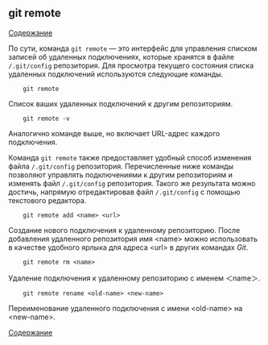 ## git remote

[Содержание](/readme.md)

По сути, команда `git remote` — это интерфейс для управления списком записей об удаленных подключениях, которые хранятся в файле `/.git/config` репозитория. Для просмотра текущего состояния списка удаленных подключений используются следующие команды.

```bash=
    git remote
```
Список ваших удаленных подключений к другим репозиториям.

```bash=
    git remote -v
```
Аналогично команде выше, но включает URL-адрес каждого подключения.

Команда `git remote` также предоставляет удобный способ изменения файла `/.git/config` репозитория. Перечисленные ниже команды позволяют управлять подключениями к другим репозиториям и изменять файл `/.git/config` репозитория. Такого же результата можно достичь, напрямую отредактировав файл `/.git/config` с помощью текстового редактора.

```bash=
    git remote add <name> <url>
```

Создание нового подключения к удаленному репозиторию. После добавления удаленного репозитория имя \<name\> можно использовать в качестве удобного ярлыка для адреса \<url\> в других командах *Git*.

```bash=
    git remote rm <name>
```

Удаление подключения к удаленному репозиторию с именем ＜name＞.

```bash=
    git remote rename <old-name> <new-name>
```

Переименование удаленного подключения с имени \<old-name\> на \<new-name\>.

[Содержание](/readme.md)
